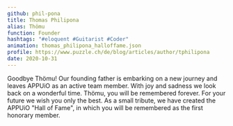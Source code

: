 ```yaml
---
github: phil-pona
title: Thomas Philipona
alias: Thömu
function: Founder
hashtags: "#eloquent #Guitarist #Coder"
animation: thomas_philipona_halloffame.json
profile: https://www.puzzle.ch/de/blog/articles/author/tphilipona
date: 2020-10-31
---
```

Goodbye Thömu! Our founding father is embarking on a new journey and leaves APPUiO as an active team member. With joy and sadness we look back on a wonderful time. Thömu, you will be remembered forever. For your future we wish you only the best. As a small tribute, we have created the APPUiO "Hall of Fame", in which you will be remembered as the first honorary member.